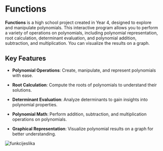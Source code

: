 # Functions

**Functions** is a high school project created in Year 4, designed to explore and manipulate polynomials. This interactive program allows you to perform a variety of operations on polynomials, including polynomial representation, root calculation, determinant evaluation, and polynomial addition, subtraction, and multiplication. You can visualize the results on a graph.

## Key Features
- **Polynomial Operations**: Create, manipulate, and represent polynomials with ease.

- **Root Calculation**: Compute the roots of polynomials to understand their solutions.

- **Determinant Evaluation**: Analyze determinants to gain insights into polynomial properties.

- **Polynomial Math**: Perform addition, subtraction, and multiplication operations on polynomials.

- **Graphical Representation**: Visualize polynomial results on a graph for better understanding.


![funkcijeslika](https://github.com/LazarVuksanovic/functions/assets/95725910/f127d010-173a-43bc-ae01-491d1d33b4e0)
